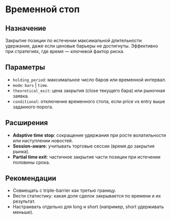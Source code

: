 # Временной стоп

## Назначение
Закрытие позиции по истечении максимальной длительности удержания, даже если ценовые барьеры не достигнуты. Эффективно при стратегиях, где время — ключевой фактор риска.

## Параметры
- `holding_period`: максимальное число баров или временной интервал.
- `mode`: `bars` | `time`.
- `theoretical_exit`: цена закрытия (close текущего бара) или рыночная заявка.
- `conditional`: отключение временного стопа, если price vs entry выше заданного порога.

## Расширения
- **Adaptive time stop**: сокращение удержания при росте волатильности или наступлении новостей.
- **Session-aware**: учитывать торговые сессии (время до закрытия рынка).
- **Partial time exit**: частичное закрытие части позиции при истечении половины срока.

## Рекомендации
- Совмещать с triple-barrier как третью границу.
- Вести статистику: какая доля сделок закрывается по времени и их результат.
- Настраивать отдельно для long и short (например, short удерживать меньше).
